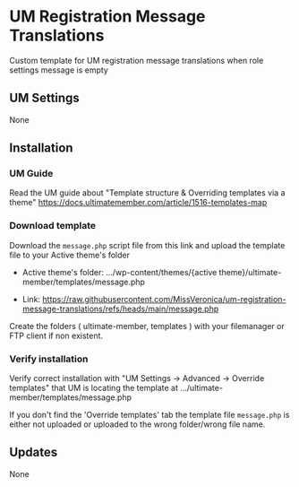 # UM Registration Message Translations
Custom template for UM registration message translations when role settings message is empty
## UM Settings
None
## Installation
### UM Guide
Read the UM guide about "Template structure & Overriding templates via a theme" https://docs.ultimatemember.com/article/1516-templates-map
### Download template
Download the <code>message.php</code> script file from this link and upload the template file to your Active theme's folder 

* Active theme's folder: .../wp-content/themes/{active theme}/ultimate-member/templates/message.php

* Link: https://raw.githubusercontent.com/MissVeronica/um-registration-message-translations/refs/heads/main/message.php

Create the folders ( ultimate-member, templates ) with your filemanager or FTP client if non existent.
### Verify installation
Verify correct installation with "UM Settings -> Advanced -> Override templates" that UM is locating the template at .../ultimate-member/templates/message.php

If you don't find the 'Override templates' tab the template file <code>message.php</code> is either not uploaded or uploaded to the wrong folder/wrong file name.

## Updates
None
